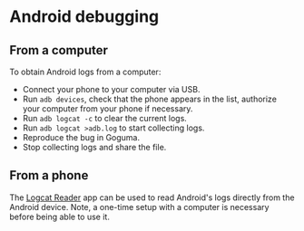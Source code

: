 # Android debugging

## From a computer

To obtain Android logs from a computer:

- Connect your phone to your computer via USB.
- Run `adb devices`, check that the phone appears in the list, authorize your
  computer from your phone if necessary.
- Run `adb logcat -c` to clear the current logs.
- Run `adb logcat >adb.log` to start collecting logs.
- Reproduce the bug in Goguma.
- Stop collecting logs and share the file.

## From a phone

The [Logcat Reader] app can be used to read Android's logs directly from the
Android device. Note, a one-time setup with a computer is necessary before
being able to use it.

[Logcat Reader]: https://f-droid.org/en/packages/com.dp.logcatapp/
